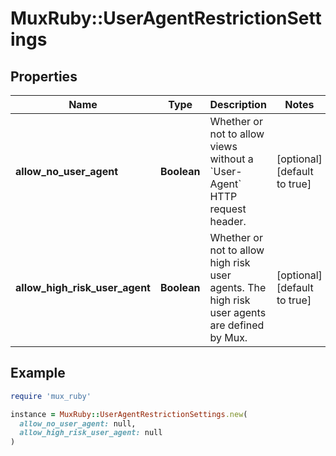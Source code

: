 # MuxRuby::UserAgentRestrictionSettings

## Properties

| Name | Type | Description | Notes |
| ---- | ---- | ----------- | ----- |
| **allow_no_user_agent** | **Boolean** | Whether or not to allow views without a &#x60;User-Agent&#x60; HTTP request header. | [optional][default to true] |
| **allow_high_risk_user_agent** | **Boolean** | Whether or not to allow high risk user agents. The high risk user agents are defined by Mux. | [optional][default to true] |

## Example

```ruby
require 'mux_ruby'

instance = MuxRuby::UserAgentRestrictionSettings.new(
  allow_no_user_agent: null,
  allow_high_risk_user_agent: null
)
```

